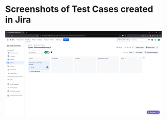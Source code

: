 # Screenshots of Test Cases created in Jira
![Screenshot 1](Test-Cases/Jira-ScreenShots/sprint.jpg)

